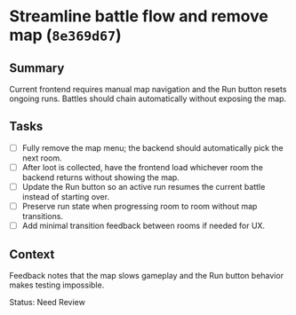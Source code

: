 # Streamline battle flow and remove map (`8e369d67`)

## Summary
Current frontend requires manual map navigation and the Run button resets ongoing runs. Battles should chain automatically without exposing the map.

## Tasks
- [ ] Fully remove the map menu; the backend should automatically pick the next room.
- [ ] After loot is collected, have the frontend load whichever room the backend returns without showing the map.
- [ ] Update the Run button so an active run resumes the current battle instead of starting over.
- [ ] Preserve run state when progressing room to room without map transitions.
- [ ] Add minimal transition feedback between rooms if needed for UX.

## Context
Feedback notes that the map slows gameplay and the Run button behavior makes testing impossible.

Status: Need Review
